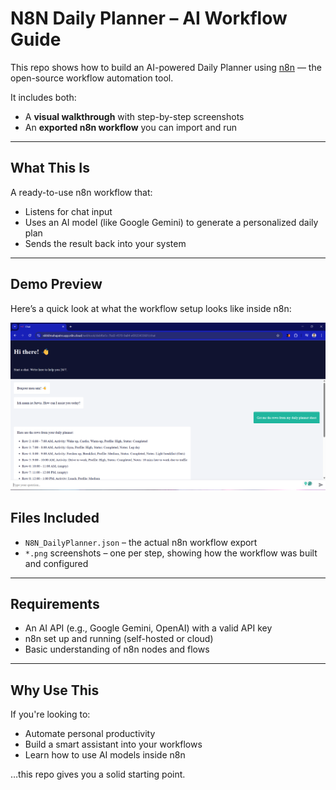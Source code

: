 # N8N Daily Planner – AI Workflow Guide

This repo shows how to build an AI-powered Daily Planner using [n8n](https://n8n.io) — the open-source workflow automation tool.

It includes both:
- A **visual walkthrough** with step-by-step screenshots
- An **exported n8n workflow** you can import and run

---

## What This Is

A ready-to-use n8n workflow that:
- Listens for chat input
- Uses an AI model (like Google Gemini) to generate a personalized daily plan
- Sends the result back into your system

---

## Demo Preview

Here’s a quick look at what the workflow setup looks like inside n8n:

![N8N Daily Planner Demo](N8NDailyPlanner_19_DailyPlannerBot.png)

## Files Included

- `N8N_DailyPlanner.json` – the actual n8n workflow export
- `*.png` screenshots – one per step, showing how the workflow was built and configured

---

## Requirements

- An AI API (e.g., Google Gemini, OpenAI) with a valid API key
- n8n set up and running (self-hosted or cloud)
- Basic understanding of n8n nodes and flows

---

## Why Use This

If you're looking to:
- Automate personal productivity
- Build a smart assistant into your workflows
- Learn how to use AI models inside n8n

…this repo gives you a solid starting point.


